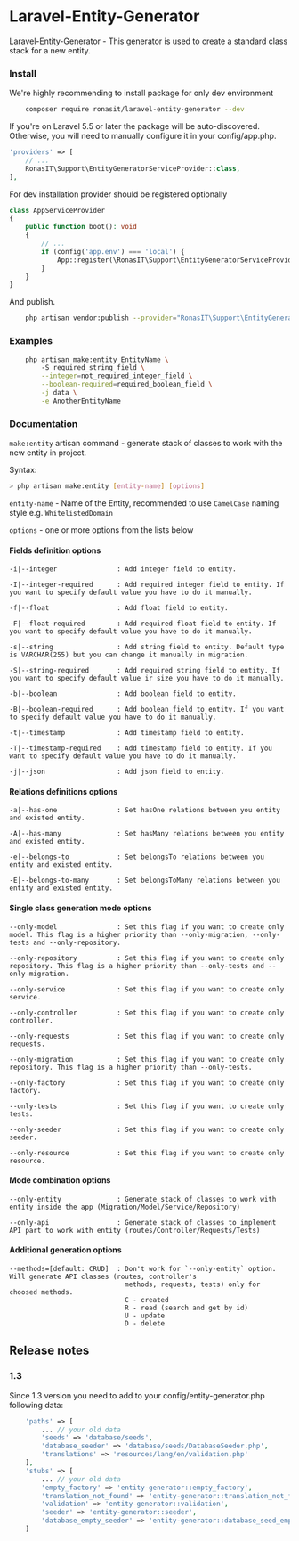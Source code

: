# Laravel-Entity-Generator

Laravel-Entity-Generator - This generator is used to create a standard class stack for a new entity.

### Install

We're highly recommending to install package for only dev environment

```bash
    composer require ronasit/laravel-entity-generator --dev
```

If you're on Laravel 5.5 or later the package will be auto-discovered.
Otherwise, you will need to manually configure it in your config/app.php.

```php
'providers' => [
    // ...
    RonasIT\Support\EntityGeneratorServiceProvider::class,
],
```

For dev installation provider should be registered optionally

```php
class AppServiceProvider
{
    public function boot(): void
    {
        // ...
        if (config('app.env') === 'local') {
            App::register(\RonasIT\Support\EntityGeneratorServiceProvider::class);
        }
    }
}
```

And publish.

```bash
    php artisan vendor:publish --provider="RonasIT\Support\EntityGeneratorServiceProvider"
```

### Examples
```bash
    php artisan make:entity EntityName \ 
        -S required_string_field \
        --integer=not_required_integer_field \
        --boolean-required=required_boolean_field \
        -j data \
        -e AnotherEntityName
```

### Documentation

`make:entity` artisan command - generate stack of classes to work with the new entity in project.

Syntax: 

```bash
> php artisan make:entity [entity-name] [options]
```

`entity-name` - Name of the Entity, recommended to use `CamelCase` naming style e.g. `WhitelistedDomain`

`options` - one or more options from the lists below

#### Fields definition options

    -i|--integer               : Add integer field to entity.

    -I|--integer-required      : Add required integer field to entity. If you want to specify default value you have to do it manually.

    -f|--float                 : Add float field to entity.

    -F|--float-required        : Add required float field to entity. If you want to specify default value you have to do it manually.

    -s|--string                : Add string field to entity. Default type is VARCHAR(255) but you can change it manually in migration.

    -S|--string-required       : Add required string field to entity. If you want to specify default value ir size you have to do it manually.

    -b|--boolean               : Add boolean field to entity.

    -B|--boolean-required      : Add boolean field to entity. If you want to specify default value you have to do it manually.

    -t|--timestamp             : Add timestamp field to entity.

    -T|--timestamp-required    : Add timestamp field to entity. If you want to specify default value you have to do it manually.

    -j|--json                  : Add json field to entity.

#### Relations definitions options

    -a|--has-one               : Set hasOne relations between you entity and existed entity.

    -A|--has-many              : Set hasMany relations between you entity and existed entity.

    -e|--belongs-to            : Set belongsTo relations between you entity and existed entity.

    -E|--belongs-to-many       : Set belongsToMany relations between you entity and existed entity.   

#### Single class generation mode options

    --only-model               : Set this flag if you want to create only model. This flag is a higher priority than --only-migration, --only-tests and --only-repository.

    --only-repository          : Set this flag if you want to create only repository. This flag is a higher priority than --only-tests and --only-migration.

    --only-service             : Set this flag if you want to create only service.

    --only-controller          : Set this flag if you want to create only controller.

    --only-requests            : Set this flag if you want to create only requests.

    --only-migration           : Set this flag if you want to create only repository. This flag is a higher priority than --only-tests.

    --only-factory             : Set this flag if you want to create only factory.

    --only-tests               : Set this flag if you want to create only tests.

    --only-seeder              : Set this flag if you want to create only seeder.

    --only-resource            : Set this flag if you want to create only resource.

#### Mode combination options

    --only-entity              : Generate stack of classes to work with entity inside the app (Migration/Model/Service/Repository)

    --only-api                 : Generate stack of classes to implement API part to work with entity (routes/Controller/Requests/Tests)

#### Additional generation options

    --methods=[default: CRUD]  : Don't work for `--only-entity` option. Will generate API classes (routes, controller's
                                 methods, requests, tests) only for choosed methods.
                                 C - created
                                 R - read (search and get by id)
                                 U - update
                                 D - delete

## Release notes

### 1.3

Since 1.3 version you need to add to your config/entity-generator.php following data:

```php
    'paths' => [
        ... // your old data
        'seeds' => 'database/seeds',
        'database_seeder' => 'database/seeds/DatabaseSeeder.php',
        'translations' => 'resources/lang/en/validation.php'
    ],
    'stubs' => [
        ... // your old data
        'empty_factory' => 'entity-generator::empty_factory',
        'translation_not_found' => 'entity-generator::translation_not_found',
        'validation' => 'entity-generator::validation',
        'seeder' => 'entity-generator::seeder',
        'database_empty_seeder' => 'entity-generator::database_seed_empty'
    ]
``` 
